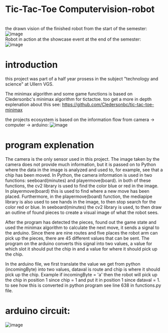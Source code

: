 # Tic-Tac-Toe Computervision-robot
<br> the drawn vision of the finished robot from the start of the semester:
<br> ![image](https://user-images.githubusercontent.com/92923535/196031628-01bc2e85-5289-4eae-8ab2-f534e63299fe.png)
<br> Robot in action at the showcase event at the end of the semester:
<br> ![image](https://user-images.githubusercontent.com/92923535/196031416-8fcfd1de-fdb2-44fc-b976-bc96f3b4da77.png)


# introduction
this project was part of a half year prosess in the subject "technology and science" at Ullern VGS. 

The minimax algorithm and some game functions is based on Cledersonbc's minimax algorithm for tictactoe. too get a more in depth explenation about this see: https://github.com/Cledersonbc/tic-tac-toe-minimax

the projects ecosystem is based on the information flow from camera -> computer -> arduino:
![image](https://user-images.githubusercontent.com/92923535/196031242-1bc67bfb-bee0-4e38-b3ff-3e5aef0f86ba.png)

# program explenation
The camera is the only sensor used in this project. The image taken by the camera does not provide much information, but it is passed on to Python where the data in the image is analyzed and used to, for example, see that a chip has been moved. In Python, the camera information is used in two functions: seeboard(minutes) and playermove(board). in both of these functions, the cv2 library is used to find the color blue or red in the image. In playermove(board) this is used to find where a new move has been placed. Furthermore, in the playermove(board) function, the mediapipe library is also used to see hands in the image, to then stop search for the color red or blue. In seeboard(minutes) the cv2 library is used, to then draw an outline of found pieces to create a visual image of what the robot sees.

After the program has detected the pieces, found out the game state and used the minimax algorithm to calculate the next move, it sends a signal to the arduino. Since there are nine routes and five places the robot arm can pick up the pieces, there are 45 different values that can be sent. The program on the arduino converts this signal into two values, a value for which slot it should put the chip in and a value for where it should pick up the chip.

In the arduino file, we first translate the value we get from python (incomingByte) into two values, dataval is route and chip is where it should pick up the chip.
Example if incomingByte = 'a' then the robot will pick up the chip in position 1 since chip = 1 and put it in position 1 since dataval = 1. to see how this is converted in python program see line 638 in functions.py file. 

# arduino circuit: 
![image](https://user-images.githubusercontent.com/92923535/196031305-26034fe3-a27b-44f7-b47b-3fd815e8246a.png)


